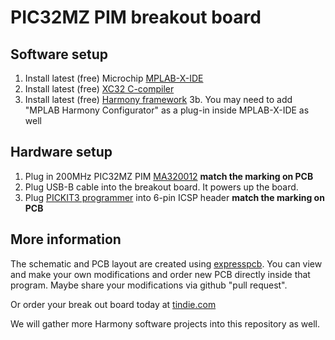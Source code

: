 # PIC32MZ PIM breakout board

## Software setup

1. Install latest (free) Microchip [MPLAB-X-IDE](http://www.microchip.com/mplab/mplab-x-ide)
2. Install latest (free) [XC32 C-compiler](http://www.microchip.com/mplab/compilers)
3. Install latest (free) [Harmony framework](http://www.microchip.com/mplab/mplab-harmony)
3b. You may need to add "MPLAB Harmony Configurator" as a plug-in inside MPLAB-X-IDE as well

## Hardware setup

1. Plug in 200MHz PIC32MZ PIM [MA320012](http://www.microchip.com/DevelopmentTools/ProductDetails.aspx?PartNO=MA320012)
**match the marking on PCB**
2. Plug USB-B cable into the breakout board. It powers up the board.
3. Plug [PICKIT3 programmer](http://www.microchip.com/Developmenttools/ProductDetails.aspx?PartNO=PG164130) into 6-pin ICSP header
**match the marking on PCB**



## More information

The schematic and PCB layout are created using [expresspcb](https://www.expresspcb.com/). You can view and make your own modifications and order new PCB directly inside that program. Maybe share your modifications via github "pull request".

Or order your break out board today at [tindie.com](https://www.tindie.com/products/circuit4u/pic32mz-pim-breakout-board/)

We will gather more Harmony software projects into this repository as well. 

